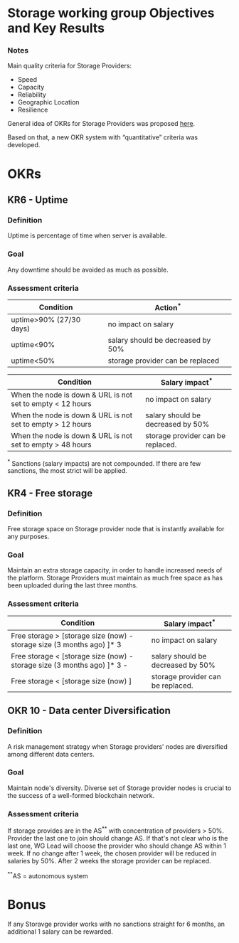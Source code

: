 # Storage working group Objectives and Key Results

### Notes 

Main quality criteria for Storage Providers:
- Speed
- Capacity
- Reliability
- Geographic Location
- Resilience

General idea of OKRs for Storage Providers was proposed [here](https://github.com/Joystream/community-repo/blob/master/governance/Storage_WG_OKR.md).

Based on that, a new OKR system with “quantitative” criteria was developed. 

# OKRs

## KR6 - Uptime

### Definition

Uptime is percentage of time when server is available.

### Goal 

Any downtime should be avoided as much as possible.

### Assessment criteria

| Condition          | Action<sup>*</sup>                            |
| ------------------ | --------------------------------------------- |
| uptime>90% (27/30 days)  | no impact on salary                     |
| uptime<90%               | salary should be decreased by 50%       |
| uptime<50%               | storage provider can be replaced        |


| Condition                                                   | Salary impact<sup>*</sup>              |
| ----------------------------------------------------------- | -------------------------------------- |
| When the node is down & URL is not set to empty < 12 hours  | no impact on salary                    |
| When the node is down & URL is not set to empty > 12 hours  | salary should be decreased by 50%      |
| When the node is down & URL is not set to empty > 48 hours  |  storage provider can be replaced.     |

<sup>*</sup> Sanctions (salary impacts) are not compounded. If there are few sanctions, the most strict will be applied.

## KR4 - Free storage

### Definition

Free storage space on Storage provider node that is instantly available for any purposes.

### Goal 

Maintain an extra storage capacity, in order to handle increased needs of the platform.
Storage Providers must maintain as much free space as has been uploaded during the last three months.

### Assessment criteria

| Condition                                                                        | Salary impact<sup>*</sup>              |
| ------------------------------------------------------------------------------- | -------------------------------------- |
| Free storage > [storage size (now) - storage size (3 months ago) ]* 3           | no impact on salary                    |
| Free storage < [storage size (now) - storage size (3 months ago) ]* 3 -         | salary should be decreased by 50%      |
| Free storage < [storage size (now) ]   |  storage provider can be replaced.     |                                        |
 

## OKR 10 - Data center Diversification 

### Definition

A risk management strategy when Storage providers' nodes are diversified among different data centers.

### Goal 

Maintain node's diversity. Diverse set of Storage provider nodes is crucial to the success of a well-formed blockchain network.


### Assessment criteria

If storage provides are in the AS<sup>**</sup> with concentration of providers > 50%. Provider the last one to join should change AS. If that's not clear who is the last one, WG Lead will choose the provider who should change AS within 1 week. If no change after 1 week, the chosen provider will be reduced in salaries by 50%. After 2 weeks the storage provider can be replaced.  

<sup>**</sup>AS = autonomous system

# Bonus

If any Storavge provider works with no sanctions straight for 6 months, an additional 1 salary can be rewarded.
